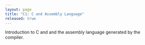 ```yaml
---
layout: page
title: "C1: C and Assembly Language"
released: true 
---
```


Introduction to C and and the assembly language generated by the compiler.

